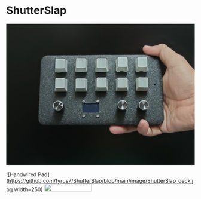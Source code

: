 # ShutterSlap

![Handwired Pad](https://github.com/fyrus7/ShutterSlap/blob/main/image/SS1.jpg)

![Handwired Pad](https://github.com/fyrus7/ShutterSlap/blob/main/image/ShutterSlap_deck.jpg width=250)
<img src="[https://i.imgur.com/ZWnhY9T.png](https://github.com/fyrus7/ShutterSlap/blob/main/image/ShutterSlap_deck.jpg)" width=50% height=50%>

